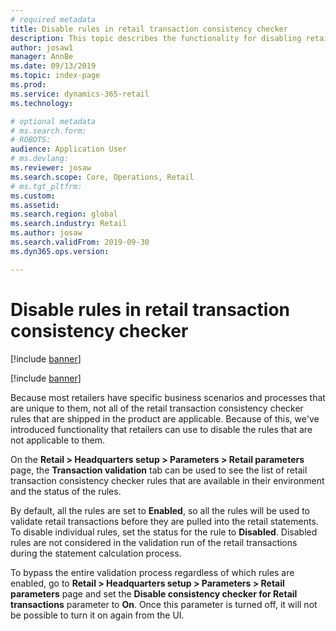 ```yaml
---
# required metadata
title: Disable rules in retail transaction consistency checker
description: This topic describes the functionality for disabling retail transaction consistency checker rules in Microsoft Dynamics 365 for Retail.
author: josaw1
manager: AnnBe
ms.date: 09/13/2019
ms.topic: index-page
ms.prod: 
ms.service: dynamics-365-retail
ms.technology: 

# optional metadata
# ms.search.form: 
# ROBOTS: 
audience: Application User
# ms.devlang: 
ms.reviewer: josaw
ms.search.scope: Core, Operations, Retail
# ms.tgt_pltfrm: 
ms.custom: 
ms.assetid: 
ms.search.region: global
ms.search.industry: Retail
ms.author: josaw
ms.search.validFrom: 2019-09-30
ms.dyn365.ops.version: 

---
```


# Disable rules in retail transaction consistency checker 

[!include [banner](../includes/banner.md)]

[!include [banner](../includes/preview-banner.md)]

Because most retailers have specific business scenarios and processes that are unique to them, not all of the retail transaction consistency checker rules that are shipped in the product are applicable. Because of this, we've introduced functionality that retailers can use to disable the rules that are not applicable to them.

On the **Retail > Headquarters setup > Parameters > Retail parameters** page, the **Transaction validation** tab can be used to see the list of retail transaction consistency checker rules that are available in their environment and the status of the rules. 

By default, all the rules are set to **Enabled**, so all the rules will be used to validate retail transactions before they are pulled into the retail statements. To disable individual rules, set the status for the rule to **Disabled**. Disabled rules are not considered in the validation run of the retail transactions during the statement calculation process. 

To bypass the entire validation process regardless of which rules are enabled, go to **Retail > Headquarters setup > Parameters > Retail parameters** page and set the **Disable consistency checker for Retail transactions** parameter to **On**. Once this parameter is turned off, it will not be possible to turn it on again from the UI. <!--- this last sentence is confusing. need to check with Anil. --->

